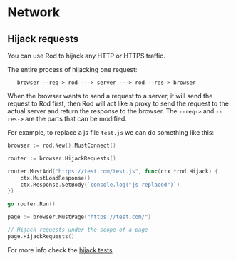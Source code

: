 # Network

## Hijack requests

You can use Rod to hijack any HTTP or HTTPS traffic.

The entire process of hijacking one request:

```text
   browser --req-> rod ---> server ---> rod --res-> browser
```

When the browser wants to send a request to a server, it will send the request to Rod first, then Rod will act like
a proxy to send the request to the actual server and return the response to the browser.
The `--req->` and `--res->` are the parts that can be modified.

For example, to replace a js file `test.js` we can do something like this:

```go
browser := rod.New().MustConnect()

router := browser.HijackRequests()

router.MustAdd("https://test.com/test.js", func(ctx *rod.Hijack) {
    ctx.MustLoadResponse()
    ctx.Response.SetBody(`console.log("js replaced")`)
})

go router.Run()

page := browser.MustPage("https://test.com/")

// Hijack requests under the scope of a page
page.HijackRequests()
```

For more info check the [hijack tests](https://github.com/go-rod/rod/blob/master/hijack_test.go)
